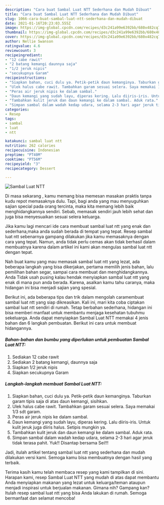 ```yaml
---
description: "Cara buat Sambal Luat NTT Sederhana dan Mudah Dibuat"
title: "Cara buat Sambal Luat NTT Sederhana dan Mudah Dibuat"
slug: 1066-cara-buat-sambal-luat-ntt-sederhana-dan-mudah-dibuat
date: 2021-01-16T20:23:03.555Z
image: https://img-global.cpcdn.com/recipes/d3c241a99e6392bb/680x482cq70/sambal-luat-ntt-foto-resep-utama.jpg
thumbnail: https://img-global.cpcdn.com/recipes/d3c241a99e6392bb/680x482cq70/sambal-luat-ntt-foto-resep-utama.jpg
cover: https://img-global.cpcdn.com/recipes/d3c241a99e6392bb/680x482cq70/sambal-luat-ntt-foto-resep-utama.jpg
author: Nellie Swanson
ratingvalue: 4.6
reviewcount: 3
recipeingredient:
- "12 cabe rawit"
- "2 batang kemangi daunnya saja"
- "1/2 jeruk nipis"
- "secukupnya Garam"
recipeinstructions:
- "Siapkan bahan, cuci dulu ya. Petik-petik daun kemanginya. Taburkan garam tipis saja di atas daun kemangi, sisihkan."
- "Ulek halus cabe rawit. Tambahkan garam sesuai selera. Saya memakai 1/3 sdt garam."
- "Peras air jeruk nipis ke dalam sambal."
- "Daun kemangi yang sudah layu, diperas kering. Lalu diiris-iris. Untuk kulit jeruk juga diiris halus. Setipis mungkin ya."
- "Tambahkan kulit jeruk dan daun kemangi ke dalam sambal. Aduk rata."
- "Simpan sambal dalam wadah kedap udara, selama 2-3 hari agar jeruk tidak terasa pahit. Yuk!! Disantap bersama Sei!!!"
categories:
- Resep
tags:
- sambal
- luat
- ntt

katakunci: sambal luat ntt 
nutrition: 262 calories
recipecuisine: Indonesian
preptime: "PT40M"
cooktime: "PT56M"
recipeyield: "3"
recipecategory: Dessert

---
```



![Sambal Luat NTT](https://img-global.cpcdn.com/recipes/d3c241a99e6392bb/680x482cq70/sambal-luat-ntt-foto-resep-utama.jpg)

Di masa  sekarang , kamu memang bisa memesan masakan praktis tanpa kudu repot memasaknya dulu. Tapi, bagi anda yang mau menyuguhkan sajian special pada orang tercinta, maka kita memang lebih baik menghidangkannya sendiri. Sebab, memasak sendiri jauh lebih sehat dan juga bisa menyesuaikan sesuai selera keluarga.

Jika kamu lagi mencari ide cara membuat sambal luat ntt yang enak dan sederhana,maka anda sudah berada di tempat yang tepat. Resep sambal luat ntt  sebenarnya gampang dilakukan jika kamu memasaknya dengan cara yang tepat. Namun, anda tidak perlu cemas akan tidak berhasil dalam membuatnya 
karena dalam artikel ini kami akan mengulas sambal luat ntt dengan tepat.  



Nah buat kamu yang mau memasak sambal luat ntt yang lezat, ada beberapa langkah yang bisa dikerjakan, pertama memilih jenis bahan, lalu pemilihan bahan segar, sampai cara membuat dan menghidangkannya. Anda Tidak usah pusing kalau hendak menyiapkan sambal luat ntt yang enak di mana pun anda berada. Karena, asalkan kamu  tahu caranya, maka hidangan ini bisa menjadi sajian yang spesial.

Berikut ini, ada beberapa tips dan trik dalam mengolah caramembuat sambal luat ntt yang siap dikreasikan. Kali ini, mari kita coba ciptakan sambal luat ntt sendiri di rumah. Tetap berbahan sederhana, hidangan ini bisa memberi manfaat untuk membantu menjaga kesehatan tubuhmu sekeluarga. Anda dapat menyiapkan Sambal Luat NTT memakai 4 jenis bahan dan 6 langkah pembuatan. Berikut ini cara untuk membuat hidangannya.

<!--inarticleads1-->

##### Bahan-bahan dan bumbu yang diperlukan untuk pembuatan Sambal Luat NTT:

1. Sediakan 12 cabe rawit
1. Sediakan 2 batang kemangi, daunnya saja
1. Siapkan 1/2 jeruk nipis
1. Siapkan secukupnya Garam




<!--inarticleads2-->

##### Langkah-langkah membuat Sambal Luat NTT:

1. Siapkan bahan, cuci dulu ya. Petik-petik daun kemanginya. Taburkan garam tipis saja di atas daun kemangi, sisihkan.
1. Ulek halus cabe rawit. Tambahkan garam sesuai selera. Saya memakai 1/3 sdt garam.
1. Peras air jeruk nipis ke dalam sambal.
1. Daun kemangi yang sudah layu, diperas kering. Lalu diiris-iris. Untuk kulit jeruk juga diiris halus. Setipis mungkin ya.
1. Tambahkan kulit jeruk dan daun kemangi ke dalam sambal. Aduk rata.
1. Simpan sambal dalam wadah kedap udara, selama 2-3 hari agar jeruk tidak terasa pahit. Yuk!! Disantap bersama Sei!!!




Jadi, itulah artikel tentang  sambal luat ntt  yang sederhana dan mudah dilakukan versi kami. Semoga kamu bisa membuatnya dengan hasil yang terbaik. 

Terima kasih kamu telah membaca resep yang kami tampilkan di sini. Harapan kami, resep  Sambal Luat NTT yang mudah di atas dapat membantu Anda menyiapkan makanan yang lezat untuk keluarga/teman ataupun menjadi inspirasi untuk berjualan makanan. Gimana nih? Gampang kan? Itulah resep sambal luat ntt yang bisa Anda lakukan di rumah. Semoga bermanfaat dan selamat mencoba!

